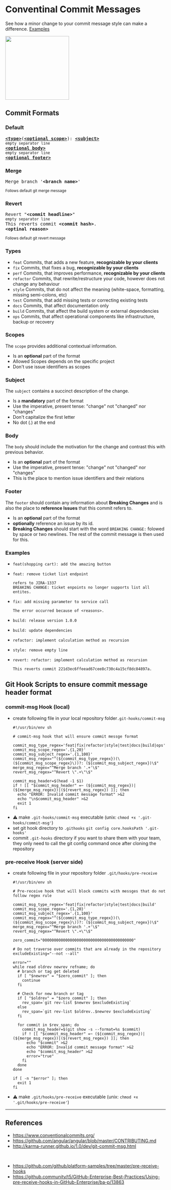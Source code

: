 # Conventinal Commit Messages 
See how a minor change to your commit message style can make a difference. [Examples](#examples)

<img src="https://img.icons8.com/dusk/1600/commit-git.png" width="200" height="200" />

## Commit Formats

### Default
<pre>
<b><a href="#types">&lt;type&gt;</a></b></font>(<b><a href="#scopes">&lt;optional scope&gt;</a></b>): <b><a href="#subject">&lt;subject&gt;</a></b>
<sub>empty separator line</sub>
<b><a href="#body">&lt;optional body&gt;</a></b>
<sub>empty separator line</sub>
<b><a href="#footer">&lt;optional footer&gt;</a></b>
</pre>

### Merge
<pre>
Merge branch '<b>&lt;branch name&gt;</b>'
</pre>
<sup>Follows default git merge message</sup>

### Revert
<pre>
Revert "<b>&lt;commit headline&gt;</b>"
<sub>empty separator line</sub>
This reverts commit <b>&lt;commit hash&gt;</b>.
<b>&lt;optinal reason&gt;</b>
</pre>
<sup>Follows default git revert message</sup>

### Types
* `feat` Commits, that adds a new feature, **recognizable by your clients**
* `fix` Commits, that fixes a bug, **recognizable by your clients**
* `perf` Commits, that improves performance, **recognizable by your clients**
* `refactor` Commits, that rewrite/restructure your code, however does not change any behaviour
* `style` Commits, that do not affect the meaning (white-space, formatting, missing semi-colons, etc)
* `test` Commits, that add missing tests or correcting existing tests
* `docs` Commits, that affect documentation only
* `build` Commits, that affect the build system or external dependencies
* `ops` Commits, that affect operational components like infrastructure, backup or recovery

### Scopes
The `scope` provides additional contextual information.
* Is an **optional** part of the format
* Allowed Scopes depends on the specific project
* Don't use issue identifiers as scopes

### Subject
The `subject` contains a succinct description of the change.
* Is a **mandatory** part of the format
* Use the imperative, present tense: "change" not "changed" nor "changes"
* Don't capitalize the first letter
* No dot (.) at the end

### Body
The `body` should include the motivation for the change and contrast this with previous behavior.
* Is an **optional** part of the format
* Use the imperative, present tense: "change" not "changed" nor "changes"
* This is the place to mention issue identifiers and their relations

### Footer
The `footer` should contain any information about **Breaking Changes** and is also the place to **reference Issues** that this commit refers to.
* Is an **optional** part of the format
* **optionally** reference an issue by its id.
* **Breaking Changes** should start with the word `BREAKING CHANGE:` folowed by space or two newlines. The rest of the commit message is then used for this.


### Examples
* ```
  feat(shopping cart): add the amazing button
  ```
* ```
  feat: remove ticket list endpoint
  
  refers to JIRA-1337
  BREAKING CHANGE: ticket enpoints no longer supports list all entites.
  ```
* ```
  fix: add missing parameter to service call
  
  The error occurred because of <reasons>.
  ```
* ```
  build: release version 1.0.0
  ```
* ```
  build: update dependencies
  ```
* ```
  refactor: implement calculation method as recursion
  ```
* ```
  style: remove empty line
  ```
* ```
  revert: refactor: implement calculation method as recursion
  
  This reverts commit 221d3ec6ffeead67cee8c730c4a15cf8dc84897a.
  ```
  
  
## Git Hook Scripts to ensure commit message header format

### commit-msg Hook (local)
* create following file in your local repository folder`.git-hooks/commit-msg`
  ```shell
  #!/usr/bin/env sh

  # commit-msg hook that will ensure commit messge format

  commit_msg_type_regex='feat|fix|refactor|style|test|docs|build|ops'
  commit_msg_scope_regex='.{1,20}'
  commit_msg_subject_regex='.{1,100}'
  commit_msg_regex="^(${commit_msg_type_regex})(\(${commit_msg_scope_regex}\))?: (${commit_msg_subject_regex})\$"
  merge_msg_regex="^Merge branch '.+'\$"
  revert_msg_regex="^Revert \".+\"\$"

  commit_msg_header=$(head -1 $1)
  if ! [[ "$commit_msg_header" =~ (${commit_msg_regex})|(${merge_msg_regex})|(${revert_msg_regex}) ]]; then
    echo "ERROR: Invalid commit message format" >&2
    echo "\n$commit_msg_header" >&2
    exit 1
  fi
  ```
* ⚠ make `.git-hooks/commit-msg` executable (unix: `chmod +x '.git-hooks/commit-msg'`)
* set git hook directory to `.githooks`  `git config core.hooksPath '.git-hooks'`
* commit `.git-hooks` directory if you want to share them with your team, they only need to call the git config command once after cloning the repository

### pre-receive Hook (server side)
* create following file in your repository folder `.git/hooks/pre-receive`
  ```shell
  #!/usr/bin/env sh

  # Pre-receive hook that will block commits with messges that do not follow regex rule

  commit_msg_type_regex='feat|fix|refactor|style|test|docs|build'
  commit_msg_scope_regex='.{1,20}'
  commit_msg_subject_regex='.{1,100}'
  commit_msg_regex="^(${commit_msg_type_regex})(\(${commit_msg_scope_regex}\))?: (${commit_msg_subject_regex})\$"
  merge_msg_regex="^Merge branch '.+'\$"
  revert_msg_regex="^Revert \".+\"\$"

  zero_commit="0000000000000000000000000000000000000000"

  # Do not traverse over commits that are already in the repository
  excludeExisting="--not --all"

  error=""
  while read oldrev newrev refname; do
    # branch or tag get deleted
    if [ "$newrev" = "$zero_commit" ]; then
      continue
    fi

    # Check for new branch or tag
    if [ "$oldrev" = "$zero_commit" ]; then
      rev_span=`git rev-list $newrev $excludeExisting`
    else
      rev_span=`git rev-list $oldrev..$newrev $excludeExisting`
    fi

    for commit in $rev_span; do
      commit_msg_header=$(git show -s --format=%s $commit)
      if ! [[ "$commit_msg_header" =~ (${commit_msg_regex})|(${merge_msg_regex})|(${revert_msg_regex}) ]]; then
        echo "$commit" >&2
        echo "ERROR: Invalid commit message format" >&2
        echo "$commit_msg_header" >&2
        error="true"
      fi
    done
  done

  if [ -n "$error" ]; then
    exit 1
  fi
  ```
* ⚠ make `.git/hooks/pre-receive` executable (unix: `chmod +x '.git/hooks/pre-receive'`)

-----
## References
* https://www.conventionalcommits.org/
* https://github.com/angular/angular/blob/master/CONTRIBUTING.md
* http://karma-runner.github.io/1.0/dev/git-commit-msg.html
<br>

* https://github.com/github/platform-samples/tree/master/pre-receive-hooks  
* https://github.community/t5/GitHub-Enterprise-Best-Practices/Using-pre-receive-hooks-in-GitHub-Enterprise/ba-p/13863

